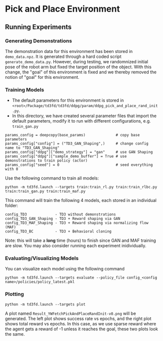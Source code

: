 # Pick and Place Environment

## Running Experiments

### Generating Demonstrations
The demonstration data for this environment has been stored in `demo_data.npz`. It is generated through a hard coded script `generate_demo_data.py`. However, during testing, we randomnized initial pose of the robot arm but fixed the target position of the object. With this change, the "goal" of this environment is fixed and we thereby removed the notion of "goal" for this environment.

### Training Models
- The default parameters for this environment is stored in `<root>/Package/td3fd/td3fd/ddpg/param/ddpg_pick_and_place_rand_init.py`.
- In this directory, we have created several parameter files that import the default parameters, modify it to run with different configurations, e.g. `train_gan.py`
```
params_config = deepcopy(base_params)              # copy base parameters
params_config["config"] = ("TD3_GAN_Shaping",)     # change config name to "TD3_GAN_Shaping"
params_config["ddpg"]["demo_strategy"] = "gan"     # use GAN Shaping
params_config["ddpg"]["sample_demo_buffer"] = True # use demonstrations to train policy (actor)
params_config["seed"] = 0                          # seed everything with 0
```
Use the following command to train all models:
```
python -m td3fd.launch --targets train:train_rl.py train:train_rlbc.py train:train_gan.py train:train_maf.py
```
This command will train the following 4 models, each stored in an individual folder:
```
config_TD3             - TD3 without demonstrations
config_TD3_GAN_Shaping - TD3 + Reward shaping via GAN
config_TD3_MAF_Shaping - TD3 + Reward shaping via normalizing flow (MAF)
config_TD3_BC          - TD3 + Behavioral cloning
```
Note: this will take a **long** time (hours) to finish since GAN and MAF training are slow. You may also consider running each experiment inidividually.

### Evaluating/Visualizing Models
You can visualize each model using the following command
```
python -m td3fd.launch --targets evaluate --policy_file config_<config name>/policies/policy_latest.pkl
```

### Plotting
```
python -m td3fd.launch --targets plot
```
A plot named `Result_YWFetchPickAndPlaceRandInit-v0.png` will be generated.
The left plot shows success rate vs epochs, and the right plot shows total reward vs epochs. In this case, as we use sparse reward where the agent gets a reward of -1 unless it reaches the goal, these two plots look the same.